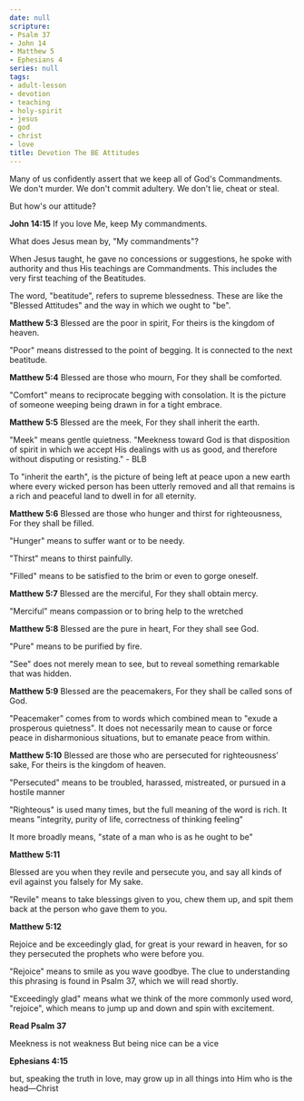 ```yaml
---
date: null
scripture:
- Psalm 37
- John 14
- Matthew 5
- Ephesians 4
series: null
tags:
- adult-lesson
- devotion
- teaching
- holy-spirit
- jesus
- god
- christ
- love
title: Devotion The BE Attitudes
---
```



Many of us confidently assert that we keep all of God's Commandments. We don't murder. We don't commit adultery. We don't lie, cheat or steal.

But how's our attitude?

**John 14:15**
If you love Me, keep My commandments.

What does Jesus mean by, "My commandments"?

When Jesus taught, he gave no concessions or suggestions, he spoke with authority and thus His teachings are Commandments. This includes the very first teaching of the Beatitudes.

The word, "beatitude", refers to supreme blessedness. These are like the "Blessed Attitudes" and the way in which we ought to "be".

**Matthew 5:3**
Blessed are the poor in spirit,
For theirs is the kingdom of heaven.

"Poor" means distressed to the point of begging. It is connected to the next beatitude.

**Matthew 5:4**
Blessed are those who mourn,
For they shall be comforted.

"Comfort" means to reciprocate begging with consolation. It is the picture of someone weeping being drawn in for a tight embrace.

**Matthew 5:5**
Blessed are the meek,
For they shall inherit the earth.

"Meek" means gentle quietness. "Meekness toward God is that disposition of spirit in which we accept His dealings with us as good, and therefore without disputing or resisting." - BLB

To "inherit the earth", is the picture of being left at peace upon a new earth where every wicked person has been utterly removed and all that remains is a rich and peaceful land to dwell in for all eternity.

**Matthew 5:6**
Blessed are those who hunger and thirst for righteousness,
For they shall be filled.

"Hunger" means to suffer want or to be needy.

"Thirst" means to thirst painfully.

"Filled" means to be satisfied to the brim or even to gorge oneself.

**Matthew 5:7**
Blessed are the merciful,
For they shall obtain mercy.

"Merciful" means compassion or to bring help to the wretched

**Matthew 5:8**
Blessed are the pure in heart,
For they shall see God.

"Pure" means to be purified by fire.

"See" does not merely mean to see, but to reveal something remarkable that was hidden.

**Matthew 5:9**
Blessed are the peacemakers,
For they shall be called sons of God.

"Peacemaker" comes from to words which combined mean to "exude a prosperous quietness". It does not necessarily mean to cause or force peace in disharmonious situations, but to emanate peace from within.

**Matthew 5:10**
Blessed are those who are persecuted for righteousness’ sake,
For theirs is the kingdom of heaven.

"Persecuted" means to be troubled, harassed, mistreated, or pursued in a hostile manner

"Righteous" is used many times, but the full meaning of the word is rich. It means "integrity, purity of life, correctness of thinking feeling"

It more broadly means, "state of a man who is as he ought to be"

**Matthew 5:11**

Blessed are you when they revile and persecute you, and say all kinds of evil against you falsely for My sake.

"Revile" means to take blessings given to you, chew them up, and spit them back at the person who gave them to you.

**Matthew 5:12**

Rejoice and be exceedingly glad, for great is your reward in heaven, for so they persecuted the prophets who were before you.

"Rejoice" means to smile as you wave goodbye. The clue to understanding this phrasing is found in Psalm 37, which we will read shortly.

"Exceedingly glad" means what we think of the more commonly used word, "rejoice", which means to jump up and down and spin with excitement.

**Read Psalm 37**

Meekness is not weakness
But being nice can be a vice

**Ephesians 4:15**

but, speaking the truth in love, may grow up in all things into Him who is the head—Christ